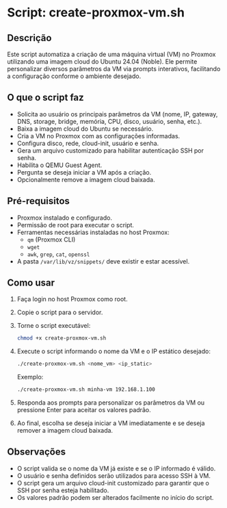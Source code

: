 # Script: create-proxmox-vm.sh

## Descrição

Este script automatiza a criação de uma máquina virtual (VM) no Proxmox utilizando uma imagem cloud do Ubuntu 24.04 (Noble). Ele permite personalizar diversos parâmetros da VM via prompts interativos, facilitando a configuração conforme o ambiente desejado.

## O que o script faz

- Solicita ao usuário os principais parâmetros da VM (nome, IP, gateway, DNS, storage, bridge, memória, CPU, disco, usuário, senha, etc.).
- Baixa a imagem cloud do Ubuntu se necessário.
- Cria a VM no Proxmox com as configurações informadas.
- Configura disco, rede, cloud-init, usuário e senha.
- Gera um arquivo customizado para habilitar autenticação SSH por senha.
- Habilita o QEMU Guest Agent.
- Pergunta se deseja iniciar a VM após a criação.
- Opcionalmente remove a imagem cloud baixada.

## Pré-requisitos

- Proxmox instalado e configurado.
- Permissão de root para executar o script.
- Ferramentas necessárias instaladas no host Proxmox:
  - `qm` (Proxmox CLI)
  - `wget`
  - `awk`, `grep`, `cat`, `openssl`
- A pasta `/var/lib/vz/snippets/` deve existir e estar acessível.

## Como usar

1. Faça login no host Proxmox como root.
2. Copie o script para o servidor.
3. Torne o script executável:
   ```bash
   chmod +x create-proxmox-vm.sh
   ```
4. Execute o script informando o nome da VM e o IP estático desejado:
   ```bash
   ./create-proxmox-vm.sh <nome_vm> <ip_static>
   ```
   Exemplo:
   ```bash
   ./create-proxmox-vm.sh minha-vm 192.168.1.100
   ```

5. Responda aos prompts para personalizar os parâmetros da VM ou pressione Enter para aceitar os valores padrão.

6. Ao final, escolha se deseja iniciar a VM imediatamente e se deseja remover a imagem cloud baixada.

## Observações

- O script valida se o nome da VM já existe e se o IP informado é válido.
- O usuário e senha definidos serão utilizados para acesso SSH à VM.
- O script gera um arquivo cloud-init customizado para garantir que o SSH por senha esteja habilitado.
- Os valores padrão podem ser alterados facilmente no início do script.

